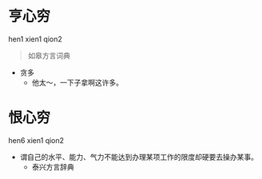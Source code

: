 # 亨心穷
hen1 xien1 qion2
> 如皋方言词典
- 贪多
  - 他太～，一下子拿啊这许多。

# 恨心穷
hen6 xien1 qion2
+ 谓自己的水平、能力、气力不能达到办理某项工作的限度却硬要去操办某事。
  * 泰兴方言辞典
